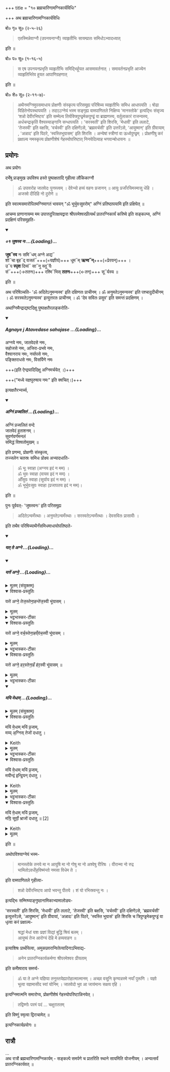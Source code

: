 +++
title = "१० ब्रह्मचारिणामग्निकार्यविधिः"

+++
अथ ब्रह्मचारिणामग्निकार्यविधिः 

बो० गृ० सू० (२-५-२६)  

> एतस्मिन्नेवाग्नौ (उपनयनाग्नौ) व्याहृतीभिः सायम्प्रातः समिधोऽभ्यादध्यात्   

इति ॥  

बो० प० सू० (१-१६-५)  

> स एष उपनयनप्रभृति व्याहृतीभिः समिद्भिर्हूयत आसमावर्तनात् । समावर्तनप्रभृति आज्येन व्याहृतिभिरेव हूयत आपाणिग्रहणात्  

इति ॥  

बो० शे० सू० (२-११-७)-  

> अथैनमग्निमुपसमाधाय प्रोक्षणीः संस्कृत्य परिसमूह्य परिषिच्य व्याहृतीभिः समिध आधापयति । षोढा विहितेनोपस्थापयति । तदाऽऽग्नेयं भस्म सङ्गृह्य वामपाणितले निक्षिप्य 'मानस्तोके' इत्यद्भिः संसृज्य ‘शन्नो देवीरभिष्टय' इति सम्मेल्य तिर्यक्त्रिपुण्ढ्रमेकपुण्ढ्रं वा ब्राह्मणस्य, वर्तुलाकारं राजन्यस्य, अर्धचन्द्राकृतिं वैश्यस्याङ्गानि सन्धापयति । 'सरस्वती' इति शिरसि, 'मेधावी' इति ललाटे, 'तेजस्वी' इति वक्षसि, 'वर्चस्वी' इति दक्षिणेंऽसे, 'ब्रह्मवर्चसी' इति उत्तरेंऽसे, 'आयुष्मान्' इति ग्रीवायाम् , 'अन्नाद' इति पिठरे, ‘स्वस्तिभूयासम्' इति शिरसि । अन्येषां स्त्रीणां वा ऊर्ध्वपुण्ढ्रम् । प्रोक्षणीषु करं प्रक्षाल्य नमस्कृत्य प्रोक्षणीशेषं गेहस्योपरिष्टात् निनयेदित्याह भगवान्बोधायनः ॥  

## प्रयोगः

अथ प्रयोगः 

दर्भेषु प्राङ्मुख उपविश्य हस्ते पुष्पाक्षतादि गृहीत्वा लौकिकाग्नौ 

> ॐ उपावरोह जातवेदः पुनस्त्वम् । देवेभ्यो हव्यं वहनः प्रजानन् ॥ आयुः प्रजाँरयिमस्मासु धेहि । अजस्रो दीदिहि नो दुरोणे ॥    

इति स्वात्मसमारोपितमग्निमागतं भावयन् "ॐ भूर्भुवःसुवरोम्" अग्निं प्रतिष्ठापयामि इति प्रक्षिपेत् ॥ 

आचम्य प्राणानायम्य मम उपात्तदुरितक्षयद्वारा श्रीपरमेश्वरप्रीत्यर्थं प्रातरग्निकार्यं करिष्ये इति सङ्कल्प्य, अग्निं प्रदक्षिणं परिसमूहति- 

<div class="js_include" includetitle="false" newlevelforh1="5" unfilled url="/vedAH_Rk/shAkalam/saMhitA/vishvAsa-prastutiH/07/002/01_juShasva_naH.md">
<details open><summary><h5>०१ जुषस्व नः ...{Loading}...</h5></summary>

**जुष᳓स्व** नः समि᳓धम् अग्ने अद्य᳓  
शो᳓चा बृह᳓द् यजतं᳓+++(=यज्ञीयं)+++ धूम᳓म् **ऋण्व᳓न्**+++(=प्रेरयन्)+++ ।  
उ᳓प **स्पृश** दिव्यं᳓ सा᳓नु स्तू᳓पैः  
सं᳓+++(→ततनः)+++ रश्मि᳓भिस् **ततनः**+++(←तन्)+++ सू᳓र्यस्य ॥

</details>
</div>  
  

इति ॥ 

अथ परिषिञ्चति- 'ॐ अदितेऽनुमन्यस्व' इति दक्षिणतः प्राचीनम् । ॐ अनुमतेऽनुमन्यस्व' इति पश्चादुदीचीनम् । ॐ सरस्वतेऽनुमन्यस्व' इत्युत्तरतः प्राचीनम् । ॐ 'देव सवितः प्रसुव' इति समन्तं प्रदक्षिणम् ।  

अथाग्निमैन्द्राद्यष्टदिक्षु पुष्पाक्षतैरलङ्करोति-  

<div class="js_include" includetitle="false" newlevelforh1="5" unfilled url="/vedAH_yajuH/taittirIyam/sUtram/ApastambaH/gRhyam/paddhatiH/mantrAdi/agnaye_jAtavedase_sahojase.md">
<details open><summary><h5>Agnaye j Atavedase sahojase ...{Loading}...</h5></summary>

अग्नये नमः, जातवेदसे नमः,  
सहोजसे नमः, अजिरा-प्रभवे नमः,  
वैश्वानराय नमः, नर्यापसे नमः,  
पङ्क्तिराधसे नमः, विसर्पिणे नमः

+++(इति ऐन्द्र्यादिदिक्षु अग्निमर्चयेत् ।)+++

+++("मध्ये यज्ञपुरुषाय नमः" इति क्वचित्।)+++
</details>
</div>  

इत्यक्षतैरभ्यर्च्य,  

<div class="js_include" includetitle="false" newlevelforh1="5" unfilled url="/vedAH_yajuH/taittirIyam/sUtram/baudhAyanaH/gRhyam/paddhatiH/mantrAdi/agnim_prajvalitam.md">
<details open><summary><h5>अग्निं प्रज्वलितं ...{Loading}...</h5></summary>

अग्निं प्रज्वलितं वन्दे  
जातवेदं हुताशनम् ।  
सुवर्णवर्णमनलं  
समिद्धं विश्वतोमुखम् ॥ 
</details>
</div>  

इति प्रणम्य, प्रोक्षणीः संस्कृत्य,  
तज्जलेन चतस्रः समिधः प्रोक्ष्य अभ्यादधाति- 

> ॐ भूः स्वाहा (अग्नय इदं न मम) ।  
> ॐ भुवः स्वाहा (वायव इदं न मम) ।  
> ओँसुवः स्वाहा (सूर्याय इदं न मम) ।  
> ॐ भूर्भुवःसुवः स्वाहा (प्रजापतय इदं न मम)।   

इति ॥ 

पुनः पूर्ववत्- 'जुषस्वनः' इति परिसमूह्य  

> अदितेऽन्वमँस्थाः । अनुमतेऽन्वमँस्थाः । सरस्वतेऽन्वमँस्थाः । देवसवितः प्रासावीः । 

इति तथैव परिषिच्याथैनँसमिधमाधायोपतिष्ठते- 

<div class="js_include" includetitle="false" newlevelforh1="5" unfilled url="/vedAH_yajuH/taittirIyam/sArasvata-vibhAgaH/saMhitA/yajuH/sarva-prastutiH/3/5/03_viShNvatikramAH/yat_te_agne.md">
<details open><summary><h5>यत् ते अग्ने ...{Loading}...</h5></summary>
<details open><summary><h5>यत्ते॑ अग्ने॒  ...{Loading}...</h5></summary>
<details><summary>मूलम् (संयुक्तम्)</summary>

यत्ते॑ अग्ने॒ तेज॒स्तेना॒हन्ते॑ज॒स्वी भू॑यास॒य्ँयत्ते॑ अग्ने॒ वर्च॒स्तेना॒हव्ँव॑च॒स्वी भू॑यास॒य्ँयत्ते॑ अग्ने॒ हर॒स्तेना॒हँ ह॑र॒स्वी भू॑यासम् ॥ [11]
</details>

<details open><summary>विश्वास-प्रस्तुतिः</summary>

यत्ते॑ अग्ने॒ तेज॒स्तेना॒हन्ते॑ज॒स्वी भू॑यासम्  ।
</details>

<details><summary>मूलम्</summary>

यत्ते॑ अग्ने॒ तेज॒स्तेना॒हन्ते॑ज॒स्वी भू॑यासम्  ।
</details>

<details><summary>भट्टभास्कर-टीका</summary>

5यत्ते अग्ने इत्यादि यजुः ॥ तेजो दीप्तिः ।
</details>

<details open><summary>विश्वास-प्रस्तुतिः</summary>

यत्ते॑ अग्ने॒ वर्च॒स्तेना॒हव्ँव॑च॒स्वी भू॑यासम्  ।
</details>

<details><summary>मूलम्</summary>

यत्ते॑ अग्ने॒ वर्च॒स्तेना॒हव्ँव॑च॒स्वी भू॑यासम्  ।
</details>

<details><summary>भट्टभास्कर-टीका</summary>

वर्चोन्नम् ।
</details>

<details open><summary>विश्वास-प्रस्तुतिः</summary>

यत्ते॑ अग्ने॒ हर॒स्तेना॒हँ ह॑र॒स्वी भू॑यासम् ॥
</details>

<details><summary>मूलम्</summary>

यत्ते॑ अग्ने॒ हर॒स्तेना॒हँ ह॑र॒स्वी भू॑यासम् ॥
</details>

<details><summary>भट्टभास्कर-टीका</summary>

हरः बलम् । त्वदीयैस्तेजःप्रभृतिभिः मदीयेन यागेन वर्धभानैर्हेतुभिः अहं तेजःप्रभृतिमान् भूयासमिति ॥

इति तृतीये पञ्चमे तृतीयोनुवाकः ॥
</details>
</details>
</details>
</div>
<div class="js_include" includetitle="false" newlevelforh1="5" unfilled url="/vedAH_yajuH/taittirIyam/sArasvata-vibhAgaH/saMhitA/yajuH/sarva-prastutiH/3/3/01_atigrAhyamantrAH/mayi_medhAm.md">
<details open><summary><h5>मयि मेधाम् ...{Loading}...</h5></summary>
<details><summary>मूलम् (संयुक्तम्)</summary>

मयि॑ मे॒धाम्मयि॑ प्र॒जाम्मय्य॒ग्निस्तेजो॑ दधातु॒ मयि॑ मे॒धाम्मयि॑ प्र॒जाम्मयीन्द्र॑ इन्द्रि॒यन्द॑धातु॒ मयि॑ मे॒धाम्मयि॑ प्र॒जाम्मयि॒ सूर्यो॒ भ्राजो॑ दधातु ॥ [2]  
</details>

<details open><summary>विश्वास-प्रस्तुतिः</summary>

मयि॑ मे॒धाम् मयि॑ प्र॒जाम्,  
मय्य् अ॒ग्निस् तेजो॑ दधातु ।  
</details>

<details><summary>Keith</summary>

On me wisdom, on me offspring, on me brilliance may Agni bestow;  
</details>

<details><summary>मूलम्</summary>

मयि॑ मे॒धाम्मयि॑ प्र॒जाम्मय्य॒ग्निस्तेजो॑ दधातु ।  
</details>

<details><summary>भट्टभास्कर-टीका</summary>

मेधा ग्रन्थार्थधारणसामर्थ्यम् ।  
प्रजा पुत्रादिः ।  

</details>

<details open><summary>विश्वास-प्रस्तुतिः</summary>

मयि॑ मे॒धाम् मयि॑ प्र॒जाम्,  
मयीन्द्र॑ इन्द्रि॒यन् द॑धातु ।  
</details>

<details><summary>Keith</summary>

on me wisdom, on me offspring, on me power may Indra bestow;  

</details>

<details><summary>मूलम्</summary>

मयि॑ मे॒धाम्मयि॑ प्र॒जाम्मयीन्द्र॑ इन्द्रि॒यन्द॑धातु ।  
</details>

<details><summary>भट्टभास्कर-टीका</summary>

इन्द्रियं चक्षुरादिशक्तिः ।  
दधातु स्थापयतु । गतमन्यत् ॥

इति तृतीये तृतीये प्रथमोनुवाकः ॥  
</details>

<details open><summary>विश्वास-प्रस्तुतिः</summary>

मयि॑ मे॒धाम् मयि॑ प्र॒जाम्,  
मयि॒ सूर्यो॒ भ्राजो॑ दधातु  ॥ [2]  
</details>

<details><summary>Keith</summary>

on me wisdom, on me offspring, on me blazing may Surya bestow.
</details>

<details><summary>मूलम्</summary>

मयि॑ मे॒धाम्मयि॑ प्र॒जाम्मयि॒ सूर्यो॒ भ्राजो॑ दधातु  ॥ [2]  
</details>
</details>
</div>

इति ॥ 

अथोपविश्याग्नेयं भस्म- 

> मानस्तोके तनये मा न आयुषि मा नो गोषु मा नो अश्वेषु रीरिषः । वीरान्मा नो रुद्र भामितोऽवधीह॒विष्म॑न्तो नमसा विधेम ते ।

इति वामपाणितले गृहीत्वा- 

> शन्नो देवीरभिष्टय आपो भवन्तु पीतये । शं यो रभिस्रवन्तु नः ।  

इत्यद्भिः सम्मिश्र्याङ्गुष्ठानामिकाभ्यामालोड्य-  

'सरस्वती' इति शिरसि, 'मेधावी' इति ललाटे, 'तेजस्वी' इति बक्षसि, 'वर्चस्वी' इति दक्षिणेंऽसे, 'ब्रह्मवर्चसी' इत्युत्तरेंऽसे, 'आयुष्मान्' इति ग्रीवायां, 'अन्नादः' इति पिठरे, 'स्वस्ति भूयासं' इति शिरसि च त्रिपुण्ड्रमेकपुण्ड्रं वा धृत्वा करं प्रक्षाल्य- 

> श्रद्धां मेधां यशः प्रज्ञां विद्यां बुद्धिं श्रियं बलम् ।  
आयुष्यं तेज आरोग्यं देहि मे हव्यवाहन ॥   

इत्याशिषः प्रार्थयित्वा, अमुकप्रवरान्वितेत्यादिनाऽभिवाद्य- 

> अनेन प्रातरग्निकार्यकर्मणा श्रीपरमेश्वरः प्रीयताम् 

इति कर्मेश्वराय समर्प्य- 

> ॐ या ते अग्ने यज्ञिया तनूस्तयेह्यारोहात्मात्मानम् । अच्छा वसूनि कृण्वन्नस्मे नयाँ पुरूणि । यज्ञो भूत्वा यज्ञमासीद स्वां योनिम् । जातवेदो भुव आ जाय॑मानः सक्षय एहि ।    

इत्यग्निमात्मनि समारोप्य, प्रोक्षणीशेषं गेहस्योपरिष्टान्निनयेत् ।  

> तद्विष्णोः परमं पदं ... चक्षुराततम्  

इति विष्णुं स्मृत्वा द्विराचामेत् ॥  

इत्यग्निकार्यप्रयोगः ॥

## रात्रौ
…  
अथ रात्रौ ब्रह्मचारिणामग्निकार्यम् - सङ्कल्पे समर्पणे च प्रातरिति स्थाने सायमिति योजनीयम् । अन्यत्सर्वं प्रातरग्निकार्यवत् ॥

